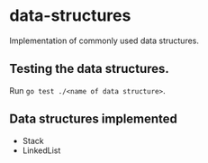 # data-structures
Implementation of commonly used data structures.

## Testing the data structures.
Run `go test ./<name of data structure>`.

## Data structures implemented
* Stack
* LinkedList
